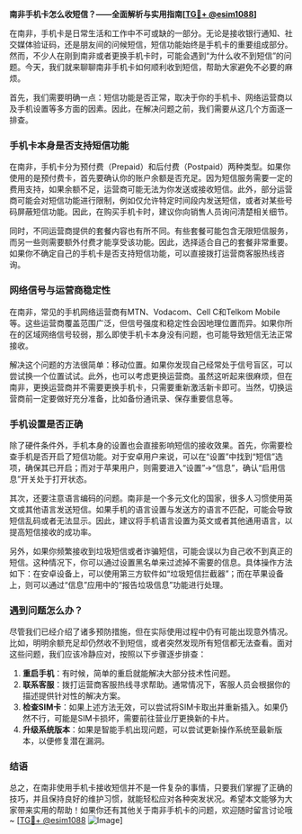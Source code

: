 **南非手机卡怎么收短信？——全面解析与实用指南[[TG💪+ @esim1088](https://t.me/s/esim1088)]**

在南非，手机卡是日常生活和工作中不可或缺的一部分。无论是接收银行通知、社交媒体验证码，还是朋友间的问候短信，短信功能始终是手机卡的重要组成部分。然而，不少人在刚到南非或者更换手机卡时，可能会遇到“为什么收不到短信”的问题。今天，我们就来聊聊南非手机卡如何顺利收到短信，帮助大家避免不必要的麻烦。

首先，我们需要明确一点：短信功能是否正常，取决于你的手机卡、网络运营商以及手机设置等多方面的因素。因此，在解决问题之前，我们需要从这几个方面逐一排查。

### 手机卡本身是否支持短信功能

在南非，手机卡分为预付费（Prepaid）和后付费（Postpaid）两种类型。如果你使用的是预付费卡，首先要确认你的账户余额是否充足。因为短信服务需要一定的费用支持，如果余额不足，运营商可能无法为你发送或接收短信。此外，部分运营商可能会对短信功能进行限制，例如仅允许特定时间段内发送短信，或者对某些号码屏蔽短信功能。因此，在购买手机卡时，建议你向销售人员询问清楚相关细节。

同时，不同运营商提供的套餐内容也有所不同。有些套餐可能包含无限短信服务，而另一些则需要额外付费才能享受该功能。因此，选择适合自己的套餐非常重要。如果你不确定自己的手机卡是否支持短信功能，可以直接拨打运营商客服热线咨询。

### 网络信号与运营商稳定性

在南非，常见的手机网络运营商有MTN、Vodacom、Cell C和Telkom Mobile等。这些运营商覆盖范围广泛，但信号强度和稳定性会因地理位置而异。如果你所在的区域网络信号较弱，那么即使手机卡本身没有问题，也可能导致短信无法正常接收。

解决这个问题的方法很简单：移动位置。如果你发现自己经常处于信号盲区，可以尝试换一个位置试试。此外，也可以考虑更换运营商。虽然这听起来很麻烦，但在南非，更换运营商并不需要更换手机卡，只需要重新激活新卡即可。当然，切换运营商前一定要做好充分准备，比如备份通讯录、保存重要信息等。

### 手机设置是否正确

除了硬件条件外，手机本身的设置也会直接影响短信的接收效果。首先，你需要检查手机是否开启了短信功能。对于安卓用户来说，可以在“设置”中找到“短信”选项，确保其已开启；而对于苹果用户，则需要进入“设置”→“信息”，确认“启用信息”开关处于打开状态。

其次，还要注意语言编码的问题。南非是一个多元文化的国家，很多人习惯使用英文或其他语言发送短信。如果手机的语言设置与发送方的语言不匹配，可能会导致短信乱码或者无法显示。因此，建议将手机语言设置为英文或者其他通用语言，以提高短信接收的成功率。

另外，如果你频繁接收到垃圾短信或者诈骗短信，可能会误以为自己收不到真正的短信。这种情况下，你可以通过设置黑名单来过滤掉不需要的信息。具体操作方法如下：在安卓设备上，可以使用第三方软件如“垃圾短信拦截器”；而在苹果设备上，则可以通过“信息”应用中的“报告垃圾信息”功能进行处理。

### 遇到问题怎么办？

尽管我们已经介绍了诸多预防措施，但在实际使用过程中仍有可能出现意外情况。比如，明明余额充足却仍然收不到短信，或者突然发现所有短信都无法查看。面对这些问题，我们应该冷静应对，按照以下步骤逐步排查：

1. **重启手机**：有时候，简单的重启就能解决大部分技术性问题。
2. **联系客服**：拨打运营商客服热线寻求帮助。通常情况下，客服人员会根据你的描述提供针对性的解决方案。
3. **检查SIM卡**：如果上述方法无效，可以尝试将SIM卡取出并重新插入。如果仍然不行，可能是SIM卡损坏，需要前往营业厅更换新的卡片。
4. **升级系统版本**：如果是智能手机出现问题，可以尝试更新操作系统至最新版本，以便修复潜在漏洞。

### 结语

总之，在南非使用手机卡接收短信并不是一件复杂的事情，只要我们掌握了正确的技巧，并且保持良好的维护习惯，就能轻松应对各种突发状况。希望本文能够为大家带来实用的帮助！如果你还有其他关于南非手机卡的问题，欢迎随时留言讨论哦~ [[TG💪+ @esim1088](https://t.me/s/esim1088) ![Image](https://i.postimg.cc/4NQfJmqS/Snipaste-2025-05-13-00-14-12.png)]